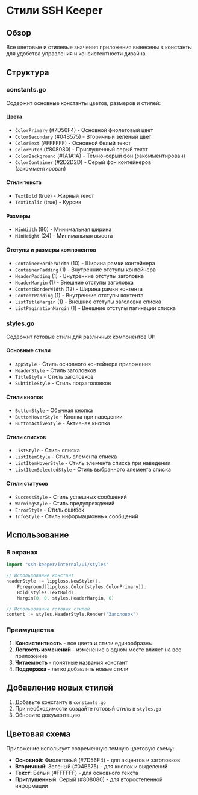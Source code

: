 # Стили SSH Keeper

## Обзор

Все цветовые и стилевые значения приложения вынесены в константы для удобства управления и консистентности дизайна.

## Структура

### constants.go

Содержит основные константы цветов, размеров и стилей:

#### Цвета

- `ColorPrimary` (#7D56F4) - Основной фиолетовый цвет
- `ColorSecondary` (#04B575) - Вторичный зеленый цвет
- `ColorText` (#FFFFFF) - Основной белый текст
- `ColorMuted` (#808080) - Приглушенный серый текст
- `ColorBackground` (#1A1A1A) - Темно-серый фон (закомментирован)
- `ColorContainer` (#2D2D2D) - Серый фон контейнеров (закомментирован)

#### Стили текста

- `TextBold` (true) - Жирный текст
- `TextItalic` (true) - Курсив

#### Размеры

- `MinWidth` (80) - Минимальная ширина
- `MinHeight` (24) - Минимальная высота

#### Отступы и размеры компонентов

- `ContainerBorderWidth` (10) - Ширина рамки контейнера
- `ContainerPadding` (1) - Внутренние отступы контейнера
- `HeaderPadding` (1) - Внутренние отступы заголовка
- `HeaderMargin` (1) - Внешние отступы заголовка
- `ContentBorderWidth` (12) - Ширина рамки контента
- `ContentPadding` (1) - Внутренние отступы контента
- `ListTitleMargin` (1) - Внешние отступы заголовка списка
- `ListPaginationMargin` (1) - Внешние отступы пагинации списка

### styles.go

Содержит готовые стили для различных компонентов UI:

#### Основные стили

- `AppStyle` - Стиль основного контейнера приложения
- `HeaderStyle` - Стиль заголовков
- `TitleStyle` - Стиль заголовков
- `SubtitleStyle` - Стиль подзаголовков

#### Стили кнопок

- `ButtonStyle` - Обычная кнопка
- `ButtonHoverStyle` - Кнопка при наведении
- `ButtonActiveStyle` - Активная кнопка

#### Стили списков

- `ListStyle` - Стиль списка
- `ListItemStyle` - Стиль элемента списка
- `ListItemHoverStyle` - Стиль элемента списка при наведении
- `ListItemSelectedStyle` - Стиль выбранного элемента списка

#### Стили статусов

- `SuccessStyle` - Стиль успешных сообщений
- `WarningStyle` - Стиль предупреждений
- `ErrorStyle` - Стиль ошибок
- `InfoStyle` - Стиль информационных сообщений

## Использование

### В экранах

```go
import "ssh-keeper/internal/ui/styles"

// Использование констант
headerStyle := lipgloss.NewStyle().
    Foreground(lipgloss.Color(styles.ColorPrimary)).
    Bold(styles.TextBold).
    Margin(0, 0, styles.HeaderMargin, 0)

// Использование готовых стилей
content := styles.HeaderStyle.Render("Заголовок")
```

### Преимущества

1. **Консистентность** - все цвета и стили единообразны
2. **Легкость изменений** - изменение в одном месте влияет на все приложение
3. **Читаемость** - понятные названия констант
4. **Поддержка** - легко добавлять новые стили

## Добавление новых стилей

1. Добавьте константу в `constants.go`
2. При необходимости создайте готовый стиль в `styles.go`
3. Обновите документацию

## Цветовая схема

Приложение использует современную темную цветовую схему:

- **Основной**: Фиолетовый (#7D56F4) - для акцентов и заголовков
- **Вторичный**: Зеленый (#04B575) - для кнопок и выделений
- **Текст**: Белый (#FFFFFF) - для основного текста
- **Приглушенный**: Серый (#808080) - для второстепенной информации
